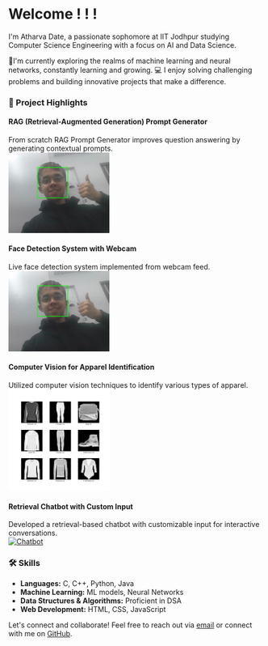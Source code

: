 # Welcome ! ! !

I'm Atharva Date, a passionate sophomore at IIT Jodhpur studying Computer Science Engineering with a focus on AI and Data Science.

🤖I'm currently exploring the realms of machine learning and neural networks, constantly learning and growing.
💻 I enjoy solving challenging problems and building innovative projects that make a difference.

### 🚀 Project Highlights

#### RAG (Retrieval-Augmented Generation) Prompt Generator
From scratch RAG Prompt Generator improves question answering by generating contextual prompts.
<br>
<a href="https://github.com/ADIITJ/RAG-implementation">
  <img src="face.png" alt="RAG implementation" width="200"/>
</a>

#### Face Detection System with Webcam
Live face detection system implemented from webcam feed.
<br>
<a href="https://github.com/ADIITJ/face_detection_webcam">
  <img src="face.png" alt="Face Detection" width="200"/>
</a>

#### Computer Vision for Apparel Identification
Utilized computer vision techniques to identify various types of apparel.
<br>
<a href="https://github.com/ADIITJ/basic-computer-vision">
  <img src="fashion.png" alt="Computer Vision" width="200"/>
</a>

#### Retrieval Chatbot with Custom Input
Developed a retrieval-based chatbot with customizable input for interactive conversations.
<br>
<a href="https://github.com/ADIITJ/retrieval-chatbot">
  <img src="https://your-image-url.com" alt="Chatbot" width="200"/>
</a>

### 🛠️ Skills

- **Languages:** C, C++, Python, Java
- **Machine Learning:** ML models, Neural Networks
- **Data Structures & Algorithms:** Proficient in DSA
- **Web Development:** HTML, CSS, JavaScript

Let's connect and collaborate! Feel free to reach out via [email](mailto:b22ai045@iitj.ac.in) or connect with me on [GitHub](https://github.com/ADIITJ/).

